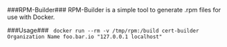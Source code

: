 ###RPM-Builder###
RPM-Builder is a simple tool to generate .rpm files for use with Docker.

###Usage###
` docker run --rm -v /tmp/rpm:/build cert-builder Organization Name foo.bar.io "127.0.0.1 localhost"`
